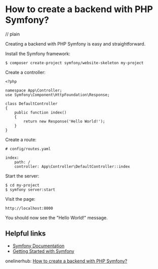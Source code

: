 # How to create a backend with PHP Symfony?
// plain

Creating a backend with PHP Symfony is easy and straightforward.

Install the Symfony framework:
```
$ composer create-project symfony/website-skeleton my-project
```

Create a controller:
```
<?php

namespace App\Controller;
use Symfony\Component\HttpFoundation\Response;

class DefaultController
{
    public function index()
    {
        return new Response('Hello World!');
    }
}
```

Create a route:
```
# config/routes.yaml

index:
    path: /
    controller: App\Controller\DefaultController::index
```

Start the server:
```
$ cd my-project
$ symfony server:start
```

Visit the page:
```
http://localhost:8000
```

You should now see the "Hello World!" message.

## Helpful links
- [Symfony Documentation](https://symfony.com/doc/current/index.html)
- [Getting Started with Symfony](https://symfony.com/doc/current/setup.html)

onelinerhub: [How to create a backend with PHP Symfony?
](https://onelinerhub.com/php-symfony/how-to-create-a-backend-with-php-symfony)
